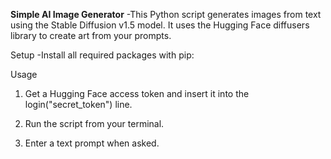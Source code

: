 **Simple AI Image Generator**
-This Python script generates images from text using the Stable Diffusion v1.5 model. It uses the Hugging Face diffusers library to create art from your prompts.

Setup
-Install all required packages with pip:

Usage
1. Get a Hugging Face access token and insert it into the login("secret_token") line.

2. Run the script from your terminal.

3. Enter a text prompt when asked.
